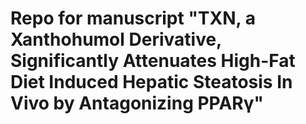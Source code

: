 # Repo for manuscript "TXN, a Xanthohumol Derivative, Significantly Attenuates High-Fat Diet Induced Hepatic Steatosis In Vivo by Antagonizing PPARγ"



